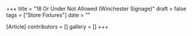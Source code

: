 +++
title = "18 Or Under Not Allowed (Winchester Signage)"
draft = false
tags = ["Store Fixtures"]
date = ""

[Article]
contributors = []
gallery = []
+++